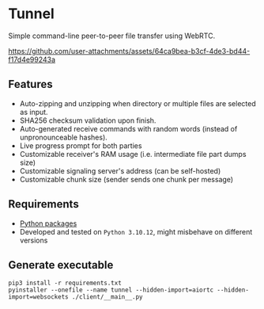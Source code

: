 # Tunnel
Simple command-line peer-to-peer file transfer using WebRTC.

https://github.com/user-attachments/assets/64ca9bea-b3cf-4de3-bd44-f17d4e99243a

## Features
- Auto-zipping and unzipping when directory or multiple files are selected as input.
- SHA256 checksum validation upon finish.
- Auto-generated receive commands with random words (instead of unpronounceable hashes).
- Live progress prompt for both parties
- Customizable receiver's RAM usage (i.e. intermediate file part dumps size)
- Customizable signaling server's address (can be self-hosted)
- Customizable chunk size (sender sends one chunk per message)

## Requirements
- [Python packages](./requirements.txt)
- Developed and tested on `Python 3.10.12`, might misbehave on different versions

## Generate executable
```shell
pip3 install -r requirements.txt
pyinstaller --onefile --name tunnel --hidden-import=aiortc --hidden-import=websockets ./client/__main__.py
```
